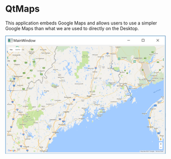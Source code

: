 # QtMaps
This application embeds Google Maps and allows users to use a simpler Google Maps than what we are used to directly on the Desktop.

![Alt text](https://github.com/RosarioAleCali/QtExamples/blob/master/QtMaps/Screenshot.PNG  "Program Screenshoot")
